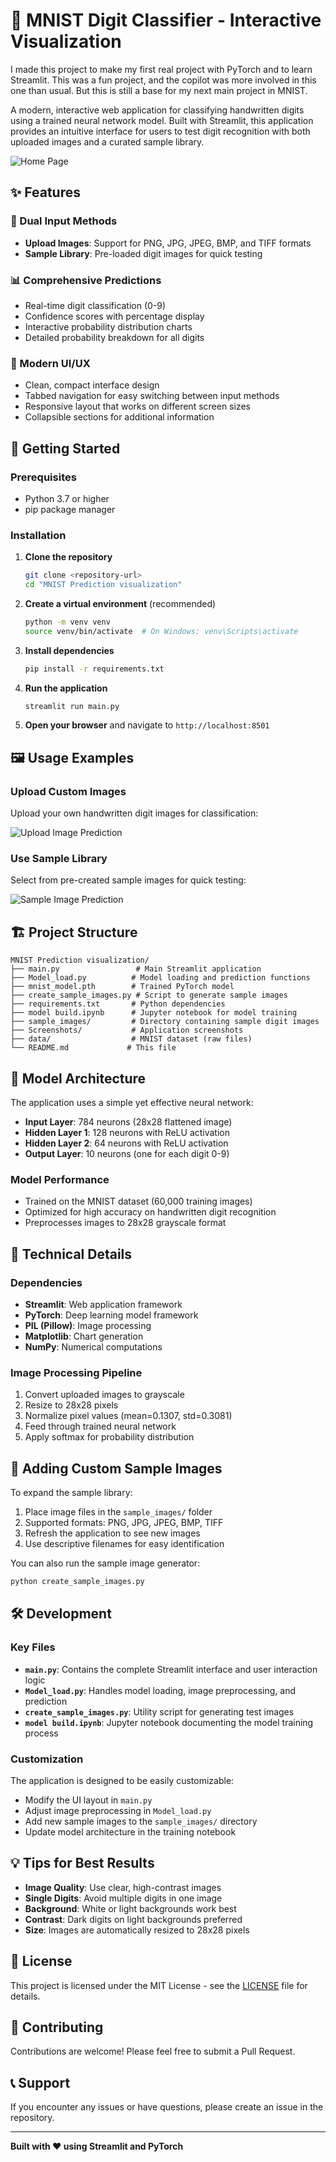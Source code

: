 ﻿# 🔢 MNIST Digit Classifier - Interactive Visualization

I made this project to make my first real project with PyTorch and to learn Streamlit. This was a fun project, and the copilot was more involved in this one than usual. But this is still a base for my next main project in MNIST.

A modern, interactive web application for classifying handwritten digits using a trained neural network model. Built with Streamlit, this application provides an intuitive interface for users to test digit recognition with both uploaded images and a curated sample library.

![Home Page](Screenshots/Home%20Page.png)

## ✨ Features

### 🎯 Dual Input Methods
- **Upload Images**: Support for PNG, JPG, JPEG, BMP, and TIFF formats
- **Sample Library**: Pre-loaded digit images for quick testing

### 📊 Comprehensive Predictions
- Real-time digit classification (0-9)
- Confidence scores with percentage display
- Interactive probability distribution charts
- Detailed probability breakdown for all digits

### 🎨 Modern UI/UX
- Clean, compact interface design
- Tabbed navigation for easy switching between input methods
- Responsive layout that works on different screen sizes
- Collapsible sections for additional information

## 🚀 Getting Started

### Prerequisites
- Python 3.7 or higher
- pip package manager

### Installation

1. **Clone the repository**
   ```bash
   git clone <repository-url>
   cd "MNIST Prediction visualization"
   ```

2. **Create a virtual environment** (recommended)
   ```bash
   python -m venv venv
   source venv/bin/activate  # On Windows: venv\Scripts\activate
   ```

3. **Install dependencies**
   ```bash
   pip install -r requirements.txt
   ```

4. **Run the application**
   ```bash
   streamlit run main.py
   ```

5. **Open your browser** and navigate to `http://localhost:8501`

## 🖼️ Usage Examples

### Upload Custom Images
Upload your own handwritten digit images for classification:

![Upload Image Prediction](Screenshots/Upload%20image%20prediction.png)

### Use Sample Library
Select from pre-created sample images for quick testing:

![Sample Image Prediction](Screenshots/Sample%20image%20prediction.png)

## 🏗️ Project Structure

```
MNIST Prediction visualization/
├── main.py                 # Main Streamlit application
├── Model_load.py          # Model loading and prediction functions
├── mnist_model.pth        # Trained PyTorch model
├── create_sample_images.py # Script to generate sample images
├── requirements.txt       # Python dependencies
├── model build.ipynb      # Jupyter notebook for model training
├── sample_images/         # Directory containing sample digit images
├── Screenshots/           # Application screenshots
├── data/                  # MNIST dataset (raw files)
└── README.md             # This file
```

## 🧠 Model Architecture

The application uses a simple yet effective neural network:

- **Input Layer**: 784 neurons (28x28 flattened image)
- **Hidden Layer 1**: 128 neurons with ReLU activation
- **Hidden Layer 2**: 64 neurons with ReLU activation  
- **Output Layer**: 10 neurons (one for each digit 0-9)

### Model Performance
- Trained on the MNIST dataset (60,000 training images)
- Optimized for high accuracy on handwritten digit recognition
- Preprocesses images to 28x28 grayscale format

## 🔧 Technical Details

### Dependencies
- **Streamlit**: Web application framework
- **PyTorch**: Deep learning model framework
- **PIL (Pillow)**: Image processing
- **Matplotlib**: Chart generation
- **NumPy**: Numerical computations

### Image Processing Pipeline
1. Convert uploaded images to grayscale
2. Resize to 28x28 pixels
3. Normalize pixel values (mean=0.1307, std=0.3081)
4. Feed through trained neural network
5. Apply softmax for probability distribution

## 📁 Adding Custom Sample Images

To expand the sample library:

1. Place image files in the `sample_images/` folder
2. Supported formats: PNG, JPG, JPEG, BMP, TIFF
3. Refresh the application to see new images
4. Use descriptive filenames for easy identification

You can also run the sample image generator:
```bash
python create_sample_images.py
```

## 🛠️ Development

### Key Files

- **`main.py`**: Contains the complete Streamlit interface and user interaction logic
- **`Model_load.py`**: Handles model loading, image preprocessing, and prediction
- **`create_sample_images.py`**: Utility script for generating test images
- **`model build.ipynb`**: Jupyter notebook documenting the model training process

### Customization

The application is designed to be easily customizable:

- Modify the UI layout in `main.py`
- Adjust image preprocessing in `Model_load.py`
- Add new sample images to the `sample_images/` directory
- Update model architecture in the training notebook

## 💡 Tips for Best Results

- **Image Quality**: Use clear, high-contrast images
- **Single Digits**: Avoid multiple digits in one image
- **Background**: White or light backgrounds work best
- **Contrast**: Dark digits on light backgrounds preferred
- **Size**: Images are automatically resized to 28x28 pixels

## 📝 License

This project is licensed under the MIT License - see the [LICENSE](LICENSE) file for details.

## 🤝 Contributing

Contributions are welcome! Please feel free to submit a Pull Request.

## 📞 Support

If you encounter any issues or have questions, please create an issue in the repository.

---

**Built with ❤️ using Streamlit and PyTorch**
